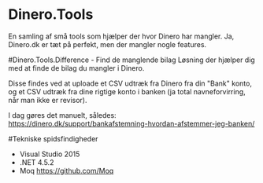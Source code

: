 # Dinero.Tools
En samling af små tools som hjælper der hvor Dinero har mangler. Ja, Dinero.dk er tæt på perfekt, men der mangler nogle features.


#Dinero.Tools.Difference - Find de manglende bilag
Løsning der hjælper dig med at finde de bilag du mangler i Dinero.

Disse findes ved at uploade et CSV udtræk fra Dinero fra din "Bank" konto, og et CSV udtræk fra dine rigtige konto i banken (ja total navneforvirring, når man ikke er revisor).

I dag gøres det manuelt, således: https://dinero.dk/support/bankafstemning-hvordan-afstemmer-jeg-banken/


#Tekniske spidsfindigheder
- Visual Studio 2015
- .NET 4.5.2
- Moq https://github.com/Moq
